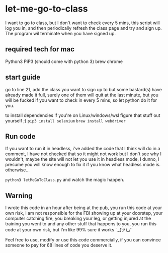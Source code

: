 # let-me-go-to-class
I want to go to class, but I don't want to check every 5 mins, this script will log you in, and then periodically refresh the class page and try and sign up. 
The program wil terminate when you have signed up. 

## required tech for mac 
Python3 
PiP3 (should come with python 3) 
brew 
chrome 


## start guide 

go to line 21, add the class you want to sign up to but some bastard(s) have already made it full, surely one of them will quit at the last minute, but you will be fucked if you want to check in every 5 mins, so let python do it for you. 

to install dependencies 
if you're on Linux/windows/wsl figure that stuff out yourself ;) 
`pip3 install selenium` 
`brew install webdriver` 

## Run code 
If you want to run it in headless, i've added the code that I think will do in a comment, I have not checked that so it might not work but I don't see why I wouldn't, maybe the site will not let you use it in headless mode, I dunno, I presume you will know enough to fix it if you know what headless mode is. otherwise... 

`python3 letMeGoToClass.py`
and watch the magic happen. 

## Warning

I wrote this code in an hour after being at the pub, you run this code at your own risk, I am not responsible for the FBI showing up at your doorstep, your computer catching fire, you breaking your leg, or getting injured at the training you went to and any other stuff that happens to you, you run this code at your own risk, but I'm like 99% sure it works ¯\_(ツ)_/¯

Feel free to use, modify or use this code commercially, if you can convince someone to pay for 68 lines of code you deserve it.  
